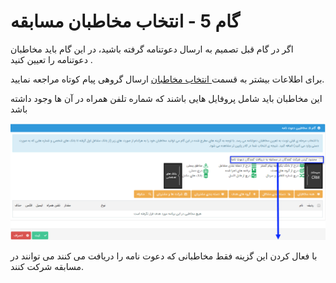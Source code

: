 # گام 5 - انتخاب مخاطبان مسابقه

اگر در گام قبل تصمیم به ارسال دعوتنامه گرفته باشید، در این گام باید مخاطبان دعوتنامه را تعیین کنید .

برای اطلاعات بیشتر به قسمت[ انتخاب مخاطبان](https://github.com/1stco/PayamGostarDocs/blob/master/Help/Marketing/moshtarak-abzar/gam%20se/select-Audience.md) ارسال گروهی پیام کوتاه مراجعه نمایید.


این مخاطبان باید شامل پروفایل هایی باشند که شماره تلفن همراه در آن ها وجود داشته باشد


![](advertising-sendingcompetitionsms-fifthstep.png)

با فعال کردن این گزینه فقط مخاطبانی که دعوت نامه را دریافت می کنند می توانند در مسابقه شرکت کنند.

